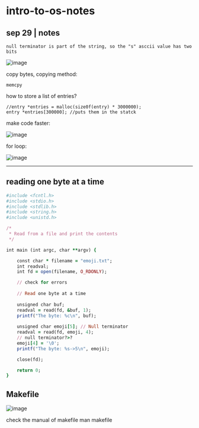 # intro-to-os-notes

## sep 29 | notes

```
null terminator is part of the string, so the "s" asccii value has two bits
```
![image](https://user-images.githubusercontent.com/88512549/193122055-4c6d7c87-fc0a-43af-a16c-ffd1d938b82b.png)



copy bytes, copying method: 
```
memcpy
```

how to store a list of entries? 
```
//entry *entries = malloc(size0f(entry) * 3000000);
entry *entries[300000]; //puts them in the statck
```

make code faster: 

![image](https://user-images.githubusercontent.com/88512549/193122963-c36fbaa7-f653-47fa-af76-c013831721fd.png)


for loop: 

![image](https://user-images.githubusercontent.com/88512549/193123157-81448f07-794b-4e27-95cb-90662684e19f.png)
____________________________________________________________

## reading one byte at a time

```Ruby
#include <fcntl.h>
#include <stdio.h>
#include <stdlib.h>
#include <string.h>
#include <unistd.h>

/*
 * Read from a file and print the contents
 */

int main (int argc, char **argv) {

	const char * filename = "emoji.txt";
	int readval;
	int fd = open(filename, O_RDONLY);

	// check for errors
	
	// Read one byte at a time
	
	unsigned char buf;
	readval = read(fd, &buf, 1);
	printf("The byte: %c\n", buf);
	
	unsigned char emoji[5]; // Null terminator
	readval = read(fd, emoji, 4);
	// null terminator?>?
	emoji[4] = '\0';
	printf("The byte: %s->5\n", emoji);

	close(fd);

	return 0;
}
```

## Makefile

![image](https://user-images.githubusercontent.com/88512549/193127111-dff94489-8ed2-4a20-b478-8f47869ce36d.png)

check the manual of makefile
man makefile
